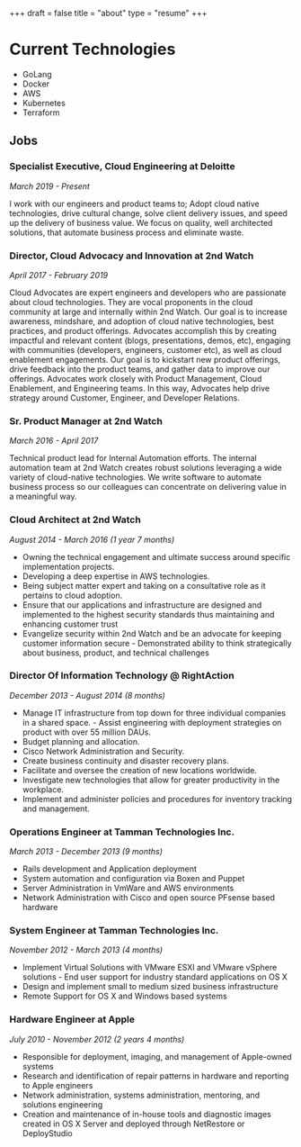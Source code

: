 +++
draft = false
title =  "about"
type = "resume"
+++

# Current Technologies
- GoLang
- Docker
- AWS
- Kubernetes
- Terraform

## Jobs

### Specialist Executive, Cloud Engineering at Deloitte
*March 2019 - Present*

I work with our engineers and product teams to; Adopt cloud native technologies,
drive cultural change, solve client delivery issues, and speed up the delivery of
business value. We focus on quality, well architected solutions, that automate business
process and eliminate waste.

### Director, Cloud Advocacy and Innovation at 2nd Watch
*April 2017 - February 2019*

Cloud Advocates are expert engineers and developers who are passionate about
cloud technologies. They are vocal proponents in the cloud community at large
and internally within 2nd Watch. Our goal is to increase awareness, mindshare,
and adoption of cloud native technologies, best practices, and product
offerings. Advocates accomplish this by creating impactful and relevant content
(blogs, presentations, demos, etc), engaging with communities (developers,
engineers, customer etc), as well as cloud enablement engagements. Our goal is
to kickstart new product offerings, drive feedback into the product teams, and
gather data to improve our offerings. Advocates work closely with Product
Management, Cloud Enablement, and Engineering teams. In this way, Advocates help
drive strategy around Customer, Engineer, and Developer Relations.

### Sr. Product Manager at 2nd Watch
*March 2016 - April 2017*

Technical product lead for Internal Automation efforts. The internal automation
team at 2nd Watch creates robust solutions leveraging a wide variety of
cloud-native technologies. We write software to automate business process so our
colleagues can concentrate on delivering value in a meaningful way.

### Cloud Architect at 2nd Watch
*August 2014 - March 2016 (1 year 7 months)*

- Owning the technical engagement and ultimate success around specific implementation projects.
- Developing a deep expertise in AWS technologies.
- Being subject matter expert and taking on a consultative role as it pertains to cloud adoption.
- Ensure that our applications and infrastructure are designed and implemented to the highest security
standards thus maintaining and enhancing customer trust
- Evangelize security within 2nd Watch and be an advocate for keeping customer information secure - Demonstrated ability to think strategically about business, product, and technical challenges

### Director Of Information Technology @ RightAction
*December 2013 - August 2014 (8 months)*

- Manage IT infrastructure from top down for three individual companies in a shared space. - Assist engineering with deployment strategies on product with over 55 million DAUs.
- Budget planning and allocation.
- Cisco Network Administration and Security.
- Create business continuity and disaster recovery plans.
- Facilitate and oversee the creation of new locations worldwide.
- Investigate new technologies that allow for greater productivity in the workplace.
- Implement and administer policies and procedures for inventory tracking and management.

### Operations Engineer at Tamman Technologies Inc.
*March 2013 - December 2013 (9 months)*

- Rails development and Application deployment
- System automation and configuration via Boxen and Puppet
- Server Administration in VmWare and AWS environments
- Network Administration with Cisco and open source PFsense based hardware

### System Engineer at Tamman Technologies Inc.
*November 2012 - March 2013 (4 months)*

- Implement Virtual Solutions with VMware ESXI and VMware vSphere solutions - End user support for industry standard applications on OS X
- Design and implement small to medium sized business infrastructure
- Remote Support for OS X and Windows based systems

### Hardware Engineer at Apple
*July 2010 - November 2012 (2 years 4 months)*

- Responsible for deployment, imaging, and management of Apple-owned systems
- Research and identification of repair patterns in hardware and reporting to Apple engineers
- Network administration, systems administration, mentoring, and solutions engineering
- Creation and maintenance of in-house tools and diagnostic images created in OS X Server and deployed
through NetRestore or DeployStudio
